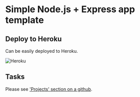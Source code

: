 # Simple Node.js + Express app template

## Deploy to Heroku
Can be easily deployed to Heroku.

![Heroku](https://heroku-badge.herokuapp.com/?app=thetta)

## Tasks
Please see ['Projects' section on a github](https://github.com/Thetta/WebSite1/projects).


